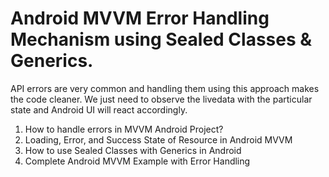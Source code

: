 # Android MVVM Error Handling Mechanism using Sealed Classes & Generics. 

API errors are very common and handling them using this approach makes the code cleaner. 
We just need to observe the livedata with the particular state and Android UI will react accordingly.


1. How to handle errors in MVVM Android Project?
2. Loading, Error, and Success State of Resource in Android MVVM
3. How to use Sealed Classes with Generics in Android
4. Complete Android MVVM Example with Error Handling
